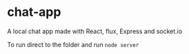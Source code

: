 # chat-app
A local chat app made with React, flux, Express and socket.io


To run direct to the folder and run `node server`
